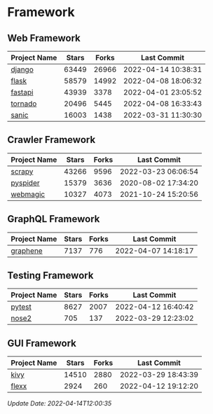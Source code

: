 # Framework

## Web Framework
| Project Name | Stars | Forks | Last Commit |
| ------------ | ----- | ----- | ----------- |
| [django](https://github.com/django/django) | 63449 | 26966 | 2022-04-14 10:38:31 |
| [flask](https://github.com/pallets/flask) | 58579 | 14992 | 2022-04-08 18:06:32 |
| [fastapi](https://github.com/tiangolo/fastapi) | 43939 | 3378 | 2022-04-01 23:05:52 |
| [tornado](https://github.com/tornadoweb/tornado) | 20496 | 5445 | 2022-04-08 16:33:43 |
| [sanic](https://github.com/sanic-org/sanic) | 16003 | 1438 | 2022-03-31 11:30:30 |

## Crawler Framework
| Project Name | Stars | Forks | Last Commit |
| ------------ | ----- | ----- | ----------- |
| [scrapy](https://github.com/scrapy/scrapy) | 43266 | 9596 | 2022-03-23 06:06:54 |
| [pyspider](https://github.com/binux/pyspider) | 15379 | 3636 | 2020-08-02 17:34:20 |
| [webmagic](https://github.com/code4craft/webmagic) | 10327 | 4073 | 2021-10-24 15:20:56 |

## GraphQL Framework
| Project Name | Stars | Forks | Last Commit |
| ------------ | ----- | ----- | ----------- |
| [graphene](https://github.com/graphql-python/graphene) | 7137 | 776 | 2022-04-07 14:18:17 |

## Testing Framework
| Project Name | Stars | Forks | Last Commit |
| ------------ | ----- | ----- | ----------- |
| [pytest](https://github.com/pytest-dev/pytest) | 8627 | 2007 | 2022-04-12 16:40:42 |
| [nose2](https://github.com/nose-devs/nose2) | 705 | 137 | 2022-03-29 12:23:02 |

## GUI Framework
| Project Name | Stars | Forks | Last Commit |
| ------------ | ----- | ----- | ----------- |
| [kivy](https://github.com/kivy/kivy) | 14510 | 2880 | 2022-03-29 18:43:39 |
| [flexx](https://github.com/flexxui/flexx) | 2924 | 260 | 2022-04-12 19:12:20 |

*Update Date: 2022-04-14T12:00:35*